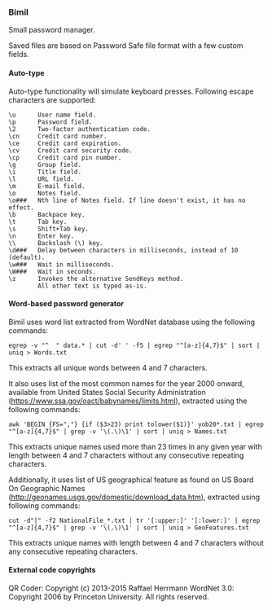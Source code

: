 ### Bimil ###

Small password manager.

Saved files are based on Password Safe file format with a few custom fields.



#### Auto-type ####

Auto-type functionality will simulate keyboard presses. Following escape
characters are supported:

    \u      User name field.
    \p      Password field.
    \2      Two-factor authentication code.
    \cn     Credit card number.
    \ce     Credit card expiration.
    \cv     Credit card security code.
    \cp     Credit card pin number.
    \g      Group field.
    \i      Title field.
    \l      URL field.
    \m      E-mail field.
    \o      Notes field.
    \o###   Nth line of Notes field. If line doesn't exist, it has no effect.
    \b      Backpace key.
    \t      Tab key.
    \s      Shift+Tab key.
    \n      Enter key.
    \\      Backslash (\) key.
    \d###   Delay between characters in milliseconds, instead of 10 (default).
    \w###   Wait in milliseconds.
    \W###   Wait in seconds.
    \z      Invokes the alternative SendKeys method.
            All other text is typed as-is. 



#### Word-based password generator ####

Bimil uses word list extracted from WordNet database using the following
commands:

    egrep -v "^  " data.* | cut -d' ' -f5 | egrep "^[a-z]{4,7}$" | sort | uniq > Words.txt

This extracts all unique words between 4 and 7 characters.


It also uses list of the most common names for the year 2000 onward, available
from United States Social Security Administration
(https://www.ssa.gov/oact/babynames/limits.html), extracted using the following
commands:

    awk 'BEGIN {FS=","} {if ($3>23) print tolower($1)}' yob20*.txt | egrep "^[a-z]{4,7}$" | grep -v '\(.\)\1' | sort | uniq > Names.txt

This extracts unique names used more than 23 times in any given year with length
between 4 and 7 characters without any consecutive repeating characters.


Additionally, it uses list of US geographical feature as found on US Board On
Geographic Names (http://geonames.usgs.gov/domestic/download_data.htm),
extracted using following commands:

    cut -d"|" -f2 NationalFile_*.txt | tr '[:upper:]' '[:lower:]' | egrep "^[a-z]{4,7}$" | grep -v '\(.\)\1' | sort | uniq > GeoFeatures.txt

This extracts unique names with length between 4 and 7 characters without any
consecutive repeating characters.



#### External code copyrights ####

QR Coder: Copyright (c) 2013-2015 Raffael Herrmann
WordNet 3.0: Copyright 2006 by Princeton University. All rights reserved.
